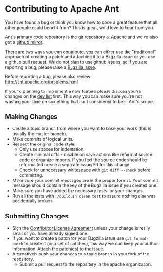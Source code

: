 Contributing to Apache Ant
==========================

You have found a bug or think you know how to code a great feature
that all other people could benefit from?  This is great, we'd love to
hear from you.

Ant's primary code repository is the
[git repository at Apache](https://git-wip-us.apache.org/repos/asf/ant.git)
and we've also got a [github mirror](https://github.com/apache/ant/).

There are two ways you can contribute, you can either use the
"traditional" approach of creating a patch and attaching it to a
Bugzilla issue or you use a github pull request.  We do not plan to
use github issues, so if you are reporting a bug, please raise a
[Bugzilla issue](https://issues.apache.org/bugzilla/).

Before reporting a bug, please also review http://ant.apache.org/problems.html

If you're planning to implement a new feature please discuss you're
changes on the
[dev list](http://ant.apache.org/mail.html#Developer%20List:%20dev@ant.apache.org)
first. This way you can make sure you're not wasting your time on
something that isn't considered to be in Ant's scope.

Making Changes
--------------

+ Create a topic branch from where you want to base your work (this is
  usually the master branch).
+ Make commits of logical units.
+ Respect the original code style:
  + Only use spaces for indentation.
  + Create minimal diffs - disable on save actions like reformat
    source code or organize imports. If you feel the source code
    should be reformatted create a separate issue/PR for this change.
  + Check for unnecessary whitespace with `git diff --check` before committing.
+ Make sure your commit messages are in the proper format. Your commit
  message should contain the key of the Bugzilla issue if you created one.
+ Make sure you have added the necessary tests for your changes.
+ Run all the tests with `./build.sh clean test` to assure nothing
  else was accidentally broken.

Submitting Changes
------------------

+ Sign the [Contributor License Agreement][cla] unless your change is
  really small or you have already signed one.
+ If you want to create a patch for your Bugzilla issue use `git
  format-patch` to create it (or a set of patches), this way we can
  keep your author information.  Attach the patch(es) to the issue. 
+ Alternatively push your changes to a topic branch in your fork of the repository.
  + Submit a pull request to the repository in the apache organization.

[cla]:http://www.apache.org/licenses/#clas
